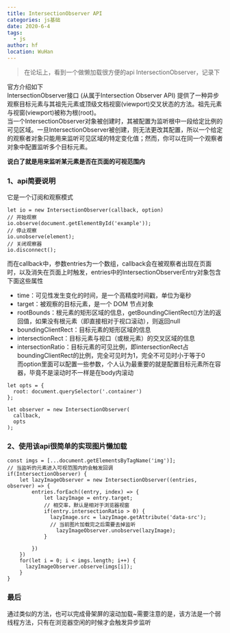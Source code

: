 ```yaml
---
title: IntersectionObserver API
categories: js基础
date: 2020-6-4
tags: 
  - js
author: hf
location: WuHan  
---
```

> 在论坛上，看到一个做懒加载很方便的api IntersectionObserver，记录下

官方介绍如下  
IntersectionObserver接口 (从属于Intersection Observer API) 提供了一种异步观察目标元素与其祖先元素或顶级文档视窗(viewport)交叉状态的方法。祖先元素与视窗(viewport)被称为根(root)。  
当一个IntersectionObserver对象被创建时，其被配置为监听根中一段给定比例的可见区域。一旦IntersectionObserver被创建，则无法更改其配置，所以一个给定的观察者对象只能用来监听可见区域的特定变化值；然而，你可以在同一个观察者对象中配置监听多个目标元素。  

**说白了就是用来监听某元素是否在页面的可视范围内**

### 1、api简要说明
它是一个订阅和观察模式
```
let io = new IntersectionObserver(callback, option)
// 开始观察
io.observe(document.getElementById('example'));
// 停止观察
io.unobserve(element);
// 关闭观察器
io.disconnect();
```
而在callback中，参数entries为一个数组，callback会在被观察者出现在页面时，以及消失在页面上时触发，entries中的IntersectionObserverEntry对象包含下面这些属性
+ time：可见性发生变化的时间，是一个高精度时间戳，单位为毫秒
+ target：被观察的目标元素，是一个 DOM 节点对象
+ rootBounds：根元素的矩形区域的信息，getBoundingClientRect()方法的返回值，如果没有根元素（即直接相对于视口滚动），则返回null
+ boundingClientRect：目标元素的矩形区域的信息
+ intersectionRect：目标元素与视口（或根元素）的交叉区域的信息
+ intersectionRatio：目标元素的可见比例，即intersectionRect占boundingClientRect的比例，完全可见时为1，完全不可见时小于等于0  
而option里面可以配置一些参数，个人认为最重要的就是配置目标元素所在容器，毕竟不是滚动时不一样是在body内滚动
```
let opts = { 
  root: document.querySelector('.container') 
};

let observer = new IntersectionObserver(
  callback,
  opts
);
```

### 2、使用该api很简单的实现图片懒加载
```
const imgs = [...document.getElementsByTagName('img')];
// 当监听的元素进入可视范围内的会触发回调
if(IntersectionObserver) {
    let lazyImageObserver = new IntersectionObserver((entries, observer) => {
        entries.forEach((entry, index) => {
            let lazyImage = entry.target;
            // 相交率，默认是相对于浏览器视窗
            if(entry.intersectionRatio > 0) {
              lazyImage.src = lazyImage.getAttribute('data-src');
              // 当前图片加载完之后需要去掉监听
                lazyImageObserver.unobserve(lazyImage);
            }

        })
    })
    for(let i = 0; i < imgs.length; i++) {
      lazyImageObserver.observe(imgs[i]);
    }
}
```

### 最后
通过类似的方法，也可以完成骨架屏的滚动加载~需要注意的是，该方法是一个弱线程方法，只有在浏览器空闲的时候才会触发异步监听